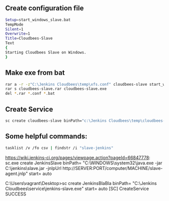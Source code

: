 ## Create configuration file
```bash
Setup=start_windows_slave.bat
TempMode
Silent=1
Overwrite=1
Title=Cloudbees-Slave
Text
{
Starting Cloudbees Slave on Windows.
}
```

## Make exe from bat
```bash
rar a -r -z"C:\Jenkins Cloudbees\temp\xfs.conf" cloudbees-slave start_windows_slave.bat
rar s cloudbees-slave.rar cloudbees-slave.exe
del *.rar *.conf *.bat
```

## Create Service
```bash
sc create cloudbees-slave binPath="c:\Jenkins Cloudbees\temp\cloudbees-slave.exe" start="auto"
```

## Some helpful commands:
```bash
tasklist /v /fo csv | findstr /i "slave-jenkins"
```

https://wiki.jenkins-ci.org/pages/viewpage.action?pageId=66847778:
sc.exe create JenkinsSlave binPath= "C:\WINDOWS\system32\java.exe -jar C:\jenkins\slave.jar
-jnlpUrl http://SERVER:PORT/computer/MACHINE/slave-agent.jnlp" start= auto


C:\Users\vagrant\Desktop>sc create JenkinsBlaBla binPath= "C:\Jenkins Cloudbees\service\jenkins-slave.exe" start= auto
[SC] CreateService SUCCESS
